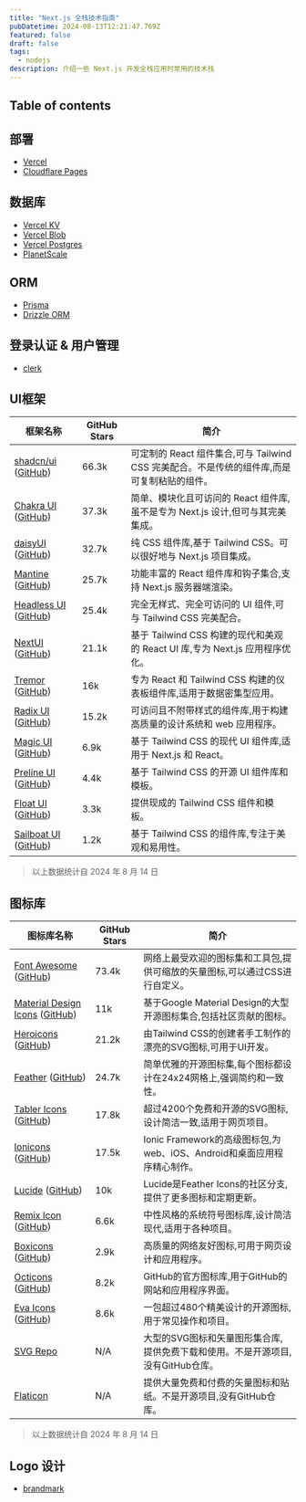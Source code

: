 ```yaml
---
title: "Next.js 全栈技术指南"
pubDatetime: 2024-08-13T12:21:47.769Z
featured: false
draft: false
tags:
  - nodejs
description: 介绍一些 Next.js 开发全栈应用时常用的技术栈
---
```


## Table of contents

## 部署

- [Vercel](https://vercel.com/)
- [Cloudflare Pages](https://pages.cloudflare.com/)

## 数据库

- [Vercel KV](https://vercel.com/docs/storage/vercel-kv)
- [Vercel Blob](https://vercel.com/docs/storage/vercel-blob)
- [Vercel Postgres](https://vercel.com/docs/storage/vercel-postgres)
- [PlanetScale](https://planetscale.com/)

## ORM

- [Prisma](https://www.prisma.io/)
- [Drizzle ORM](https://drizzle.dev/)

## 登录认证 & 用户管理

- [clerk](https://clerk.com/)

## UI框架
| 框架名称                                                                                          | GitHub Stars | 简介                                                        |
| --------------------------------------------------------------------------------------------- | ------------ | --------------------------------------------------------- |
| [shadcn/ui](https://ui.shadcn.com/) ([GitHub](https://github.com/shadcn/ui))                  | 66.3k        | 可定制的 React 组件集合,可与 Tailwind CSS 完美配合。不是传统的组件库,而是可复制粘贴的组件。 |
| [Chakra UI](https://chakra-ui.com/) ([GitHub](https://github.com/chakra-ui/chakra-ui))        | 37.3k        | 简单、模块化且可访问的 React 组件库,虽不是专为 Next.js 设计,但可与其完美集成。          |
| [daisyUI](https://daisyui.com/) ([GitHub](https://github.com/saadeghi/daisyui))               | 32.7k        | 纯 CSS 组件库,基于 Tailwind CSS。可以很好地与 Next.js 项目集成。            |
| [Mantine](https://mantine.dev/) ([GitHub](https://github.com/mantinedev/mantine))             | 25.7k        | 功能丰富的 React 组件库和钩子集合,支持 Next.js 服务器端渲染。                   |
| [Headless UI](https://headlessui.com/) ([GitHub](https://github.com/tailwindlabs/headlessui)) | 25.4k        | 完全无样式、完全可访问的 UI 组件,可与 Tailwind CSS 完美配合。                  |
| [NextUI](https://nextui.org/) ([GitHub](https://github.com/nextui-org/nextui))                | 21.1k        | 基于 Tailwind CSS 构建的现代和美观的 React UI 库,专为 Next.js 应用程序优化。   |
| [Tremor](https://www.tremor.so/) ([GitHub](https://github.com/tremorlabs/tremor))             | 16k          | 专为 React 和 Tailwind CSS 构建的仪表板组件库,适用于数据密集型应用。             |
| [Radix UI](https://www.radix-ui.com/) ([GitHub](https://github.com/radix-ui/primitives))      | 15.2k        | 可访问且不附带样式的组件库,用于构建高质量的设计系统和 web 应用程序。                     |
| [Magic UI](https://magicui.design/) ([GitHub](https://github.com/magicuidesign/magicui))      | 6.9k         | 基于 Tailwind CSS 的现代 UI 组件库,适用于 Next.js 和 React。           |
| [Preline UI](https://preline.co/) ([GitHub](https://github.com/htmlstreamofficial/preline))   | 4.4k         | 基于 Tailwind CSS 的开源 UI 组件库和模板。                            |
| [Float UI](https://www.floatui.com/) ([GitHub](https://github.com/MarsX-dev/floatui))         | 3.3k         | 提供现成的 Tailwind CSS 组件和模板。                                 |
| [Sailboat UI](https://sailboatui.com/) ([GitHub](https://github.com/sailboatui/sailboatui))   | 1.2k         | 基于 Tailwind CSS 的组件库,专注于美观和易用性。                           |
> 以上数据统计自 2024 年 8 月 14 日

## 图标库

| 图标库名称                                                                                                              | GitHub Stars | 简介                                                 |
| ------------------------------------------------------------------------------------------------------------------ | ------------ | -------------------------------------------------- |
| [Font Awesome](https://fontawesome.com/) ([GitHub](https://github.com/FortAwesome/Font-Awesome))                   | 73.4k        | 网络上最受欢迎的图标集和工具包,提供可缩放的矢量图标,可以通过CSS进行自定义。           |
| [Material Design Icons](https://materialdesignicons.com/) ([GitHub](https://github.com/Templarian/MaterialDesign)) | 11k          | 基于Google Material Design的大型开源图标集合,包括社区贡献的图标。       |
| [Heroicons](https://heroicons.com/) ([GitHub](https://github.com/tailwindlabs/heroicons))                          | 21.2k        | 由Tailwind CSS的创建者手工制作的漂亮的SVG图标,可用于UI开发。            |
| [Feather](https://feathericons.com/) ([GitHub](https://github.com/feathericons/feather))                           | 24.7k        | 简单优雅的开源图标集,每个图标都设计在24x24网格上,强调简约和一致性。              |
| [Tabler Icons](https://tabler-icons.io/) ([GitHub](https://github.com/tabler/tabler-icons))                        | 17.8k        | 超过4200个免费和开源的SVG图标,设计简洁一致,适用于网页项目。                 |
| [Ionicons](https://ionic.io/ionicons) ([GitHub](https://github.com/ionic-team/ionicons))                           | 17.5k        | Ionic Framework的高级图标包,为web、iOS、Android和桌面应用程序精心制作。 |
| [Lucide](https://lucide.dev/) ([GitHub](https://github.com/lucide-icons/lucide))                                   | 10k          | Lucide是Feather Icons的社区分支,提供了更多图标和定期更新。            |
| [Remix Icon](https://remixicon.com/) ([GitHub](https://github.com/Remix-Design/RemixIcon))                         | 6.6k         | 中性风格的系统符号图标库,设计简洁现代,适用于各种项目。                       |
| [Boxicons](https://boxicons.com/) ([GitHub](https://github.com/atisawd/boxicons))                                  | 2.9k         | 高质量的网络友好图标,可用于网页设计和应用程序。                           |
| [Octicons](https://primer.style/octicons/) ([GitHub](https://github.com/primer/octicons))                          | 8.2k         | GitHub的官方图标库,用于GitHub的网站和应用程序界面。                   |
| [Eva Icons](https://akveo.github.io/eva-icons/) ([GitHub](https://github.com/akveo/eva-icons))                     | 8.6k         | 一包超过480个精美设计的开源图标,用于常见操作和项目。                       |
| [SVG Repo](https://www.svgrepo.com/)                                                                               | N/A          | 大型的SVG图标和矢量图形集合库,提供免费下载和使用。不是开源项目,没有GitHub仓库。      |
| [Flaticon](https://www.flaticon.com/)                                                                              | N/A          | 提供大量免费和付费的矢量图标和贴纸。不是开源项目,没有GitHub仓库。               |
> 以上数据统计自 2024 年 8 月 14 日

## Logo 设计

- [brandmark](https://app.brandmark.io/v3/)
